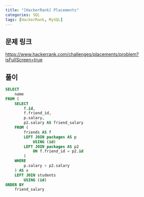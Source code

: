 ```yaml
---
title: "[HackerRank] Placements"
categories: SQL
tags: [HackerRank, MySQL]
---
```


## 문제 링크

<https://www.hackerrank.com/challenges/placements/problem?isFullScreen=true>

## 풀이

```sql
SELECT 
    name 
FROM (
    SELECT 
        f.id, 
        f.friend_id, 
        p.salary, 
        p2.salary AS friend_salary 
    FROM (
        friends AS f 
        LEFT JOIN packages AS p 
            USING (id) 
        LEFT JOIN packages AS p2 
            ON f.friend_id = p2.id
        ) 
    WHERE 
        p.salary < p2.salary
    ) AS x 
    LEFT JOIN students 
        USING (id) 
ORDER BY 
    friend_salary
```